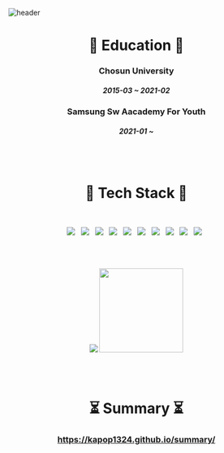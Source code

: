 ![header](https://capsule-render.vercel.app/api?type=waving&color=auto&height=300&section=header&text=RYU-SANG-OH&fontSize=90)
<h1 align="center"><b>📗 Education 📗</b></h1>
<p align="center">
<h3 align="center">Chosun University</h3>
<h5 align="center">2015-03 ~ 2021-02</h5>
<h3 align="center">Samsung Sw Aacademy For Youth</h3>
<h5 align="center">2021-01 ~</h5>
</p>

<br><br>
<p align="center">
<h1 align="center"><b>🔨 Tech Stack 🔨</b></h3>
</p>
</br>
<p align="center">
<img src="https://img.shields.io/badge/JAVA-007396?style=flat-square&logo=Java&logoColor=white"/></a> &nbsp
<img src="https://img.shields.io/badge/HTML5-E34F26?style=flat-square&logo=HTML5&logoColor=white"/></a> &nbsp
<img src="https://img.shields.io/badge/CSS3-1572B6?style=flat-square&logo=CSS3&logoColor=white"/></a> &nbsp
<img src="https://img.shields.io/badge/JavaScript-F7DF1E?style=flat-square&logo=JavaScript&logoColor=white"/></a> &nbsp
<img src="https://img.shields.io/badge/jQuery-0769AD?style=flat-square&logo=jQuery&logoColor=white"/></a> &nbsp
<img src="https://img.shields.io/badge/MySQL-4479A1?style=flat-square&logo=MySQL&logoColor=white"/></a> &nbsp 
<img src="https://img.shields.io/badge/MariaDB-003545?style=flat-square&logo=MariaDB&logoColor=white"/></a> &nbsp 
<img src="https://img.shields.io/badge/Spring-6DB33F?style=flat-square&logo=Spring&logoColor=white"/></a> &nbsp
<img src="https://img.shields.io/badge/Spring%20Boot-6DB33F?style=flat-square&logo=SpringBoot&logoColor=white"/></a> &nbsp
<img src="https://img.shields.io/badge/Vue.js-4FC08D?style=flat-square&logo=Vue.js&logoColor=white"/></a> &nbsp
</p>
<br><br>
<p align="center">
<img  src="http://mazassumnida.wtf/api/v2/generate_badge?boj=rso1129">&nbsp<img  src="https://github-readme-stats.vercel.app/api?username=kapop1324" height="165">
</p>
<br><br>
<p align="center">
<h1 align="center"><b>⏳ Summary ⏳</b></h1>
<h3  align="center"><a href="https://kapop1324.github.io/summary/">https://kapop1324.github.io/summary/</a></h3>
</p>
<br><br><br>

